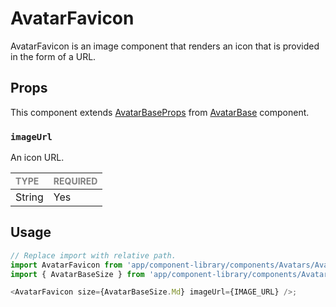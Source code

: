 # AvatarFavicon

AvatarFavicon is an image component that renders an icon that is provided in the form of a URL.

## Props

This component extends [AvatarBaseProps](../AvatarBase/AvatarBase.types.ts#L18) from [AvatarBase](../Avatar/Avatar.tsx) component.

### `imageUrl`

An icon URL.

| <span style="color:gray;font-size:14px">TYPE</span> | <span style="color:gray;font-size:14px">REQUIRED</span> |
| :-------------------------------------------------- | :------------------------------------------------------ |
| String                                              | Yes                                                     |

## Usage

```javascript
// Replace import with relative path.
import AvatarFavicon from 'app/component-library/components/Avatars/AvatarAccount';
import { AvatarBaseSize } from 'app/component-library/components/Avatars/AvatarBase';

<AvatarFavicon size={AvatarBaseSize.Md} imageUrl={IMAGE_URL} />;
```
